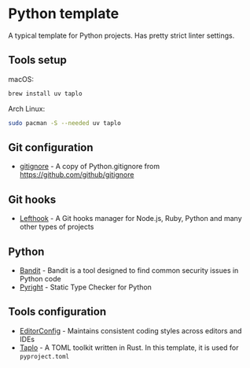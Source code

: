 # Python template

A typical template for Python projects. Has pretty strict linter settings.

## Tools setup

macOS:

```bash
brew install uv taplo
```

Arch Linux:

```bash
sudo pacman -S --needed uv taplo
```

## Git configuration

- [gitignore](https://github.com/github/gitignore) - A copy of Python.gitignore from <https://github.com/github/gitignore>

## Git hooks

- [Lefthook](https://github.com/evilmartians/lefthook) - A Git hooks manager for Node.js, Ruby, Python and many other types of projects

## Python

- [Bandit](https://github.com/PyCQA/bandit) - Bandit is a tool designed to find common security issues in Python code
- [Pyright](https://github.com/microsoft/pyright) - Static Type Checker for Python

## Tools configuration

- [EditorConfig](https://editorconfig.org/) - Maintains consistent coding styles across editors and IDEs
- [Taplo](https://github.com/tamasfe/taplo) - A TOML toolkit written in Rust. In this template, it is used for `pyproject.toml`
